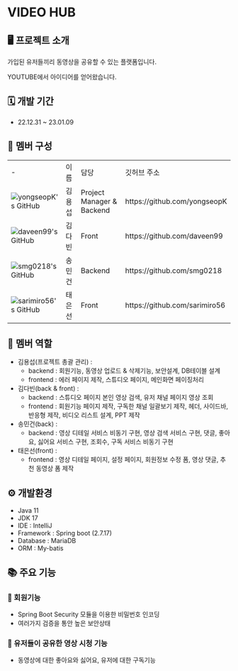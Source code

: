 # VIDEO HUB

## 🖥️ 프로젝트 소개

가입된 유저들끼리 동영상을 공유할 수 있는 플랫폼입니다.

YOUTUBE에서 아이디어를 얻어왔습니다.

## 🗓️ 개발 기간

- 22.12.31 ~ 23.01.09

## 👻 멤버 구성

<Table align="center">
  <tr>
    <td>-</td>
    <td>이름</td>
    <td>담당</td>
    <td>깃허브 주소</td>
  </tr>
  <tr>
    <td>
        <img src="https://github.com/yongseopK.png?size=45" alt="yongseopK's GitHub" />
    </td>
    <td>김용섭</td>
    <td>Project Manager & Backend</td>
    <td>https://github.com/yongseopK</td>
  </tr>
  <tr>
    <td>
        <img src="https://github.com/daveen99.png?size=45" alt="daveen99's GitHub" />
    </td>
    <td>김다빈</td>
    <td>Front</td>
    <td>https://github.com/daveen99</td>
  </tr>
  <tr>
    <td>
        <img src="https://github.com/smg0218.png?size=45" alt="smg0218's GitHub" />
    </td>
    <td>송민건</td>
    <td>Backend</td>
    <td>https://github.com/smg0218</td>
  </tr>
  <tr>
    <td>
        <img src="https://github.com/sarimiro56.png?size=45" alt="sarimiro56's GitHub" />
    </td>
    <td>태은선</td>
    <td>Front</td>
    <td>https://github.com/sarimiro56</td>
  </tr>
</Table>

## 🌳 멤버 역할

- 김용섭(프로젝트 총괄 관리) :
  - backend  : 회원기능, 동영상 업로드 & 삭제기능, 보안설계, DB테이블 설계
  - frontend : 에러 페이지 제작, 스튜디오 페이지, 메인화면 페이징처리 
- 김다빈(back & front) :
  - backend : 스튜디오 페이지 본인 영상 검색, 유저 채널 페이지 영상 조회
  - frontend : 회원기능 페이지 제작, 구독한 채널 일괄보기 제작, 헤더, 사이드바, 반응형 제작, 비디오 리스트 설계, PPT 제작
- 송민건(back) :
  - backend : 영상 디테일 서비스 비동기 구현, 영상 검색 서비스 구현, 댓글, 좋아요, 싫어요 서비스 구현, 조회수, 구독 서비스 비동기 구현
- 태은선(front) :
  - frontend : 영상 디테일 페이지, 설정 페이지, 회원정보 수정 폼, 영상 댓글, 추천 동영상 폼 제작

 ## ⚙️ 개발환경

 - Java 11
 - JDK 17
 - IDE : IntelliJ
 - Framework : Spring boot (2.7.17)
 - Database : MariaDB
 - ORM : My-batis


## 📚 주요 기능

### 🌟 회원기능

-  Spring Boot Security 모듈을 이용한 비밀번호 인코딩
-  여러가지 검증을 통안 높은 보안상태

### 🌟 유저들이 공유한 영상 시청 기능

- 동영상에 대한 좋아요와 싫어요, 유저에 대한 구독기능

